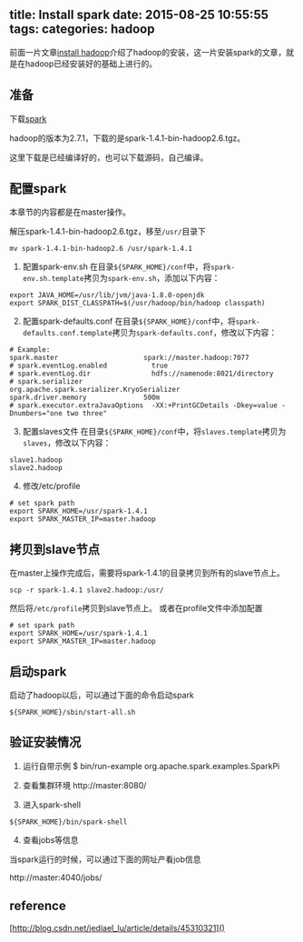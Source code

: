 title: Install spark
date: 2015-08-25 10:55:55
tags:
categories: hadoop
---

前面一片文章[install hadoop](/2015/08/24/install-hadoop/)介绍了hadoop的安装，这一片安装spark的文章，就是在hadoop已经安装好的基础上进行的。

## 准备

下载[spark](http://spark.apache.org/downloads.html)

hadoop的版本为2.7.1，下载的是spark-1.4.1-bin-hadoop2.6.tgz。

这里下载是已经编译好的，也可以下载源码，自己编译。

<!-- more -->

## 配置spark
本章节的内容都是在master操作。

解压spark-1.4.1-bin-hadoop2.6.tgz，移至`/usr/`目录下
```
mv spark-1.4.1-bin-hadoop2.6 /usr/spark-1.4.1
```

1. 配置spark-env.sh
在目录`${SPARK_HOME}/conf`中，将`spark-env.sh.template`拷贝为`spark-env.sh`，添加以下内容：
```
export JAVA_HOME=/usr/lib/jvm/java-1.8.0-openjdk
export SPARK_DIST_CLASSPATH=$(/usr/hadoop/bin/hadoop classpath)
```

2. 配置spark-defaults.conf
在目录`${SPARK_HOME}/conf`中，将`spark-defaults.conf.template`拷贝为`spark-defaults.conf`，修改以下内容：
```
# Example:
spark.master                     spark://master.hadoop:7077
# spark.eventLog.enabled           true
# spark.eventLog.dir               hdfs://namenode:8021/directory
# spark.serializer                 org.apache.spark.serializer.KryoSerializer
spark.driver.memory              500m
# spark.executor.extraJavaOptions  -XX:+PrintGCDetails -Dkey=value -Dnumbers="one two three"
```

3. 配置slaves文件
在目录`${SPARK_HOME}/conf`中，将`slaves.template`拷贝为`slaves`，修改以下内容：
```
slave1.hadoop
slave2.hadoop
```

4. 修改/etc/profile
```
# set spark path
export SPARK_HOME=/usr/spark-1.4.1
export SPARK_MASTER_IP=master.hadoop
```

## 拷贝到slave节点
在master上操作完成后，需要将spark-1.4.1的目录拷贝到所有的slave节点上。
```
scp -r spark-1.4.1 slave2.hadoop:/usr/
```

然后将`/etc/profile`拷贝到slave节点上。
或者在profile文件中添加配置
```
# set spark path
export SPARK_HOME=/usr/spark-1.4.1
export SPARK_MASTER_IP=master.hadoop
```

## 启动spark
启动了hadoop以后，可以通过下面的命令启动spark
```
${SPARK_HOME}/sbin/start-all.sh
```

## 验证安装情况
1. 运行自带示例
$ bin/run-example  org.apache.spark.examples.SparkPi

2. 查看集群环境
http://master:8080/

3. 进入spark-shell
```
${SPARK_HOME}/bin/spark-shell
```

4. 查看jobs等信息

当spark运行的时候，可以通过下面的网址产看job信息

http://master:4040/jobs/

## reference

[http://blog.csdn.net/jediael_lu/article/details/45310321]()